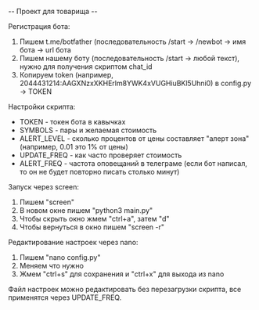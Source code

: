 -- Проект для товарища --

Регистрация бота:

1. Пишем t.me/botfather (последовательность /start -> /newbot -> имя бота -> url бота
2. Пишем нашему боту (последовательность /start -> любой текст), нужно для получения скриптом chat_id
3. Копируем token (например, 2044431214:AAGXNzxXKHErlm8YWK4xVUGHiuBKl5Uhni0) в config.py -> TOKEN

Настройки скрипта:

- TOKEN - токен бота в кавычках
- SYMBOLS - пары и желаемая стоимость
- ALERT_LEVEL - сколько процентов от цены составляет "алерт зона" (например, 0.01 это 1% от цены)
- UPDATE_FREQ - как часто проверяет стоимость
- ALERT_FREQ - частота оповещаний в телеграме (если бот написал, то он не будет повторно писать столько минут)

Запуск через screen:

1. Пишем "screen"
2. В новом окне пишем "python3 main.py"
3. Чтобы скрыть окно жмем "ctrl+a", затем "d"
4. Чтобы вернуться в окно пишем "screen -r"

Редактирование настроек через nano:

1. Пишем "nano config.py"
2. Меняем что нужно
3. Жмем "ctrl+s" для сохранения и "ctrl+x" для выхода из nano

Файл настроек можно редактировать без перезагрузки скрипта, все применятся через UPDATE_FREQ.
